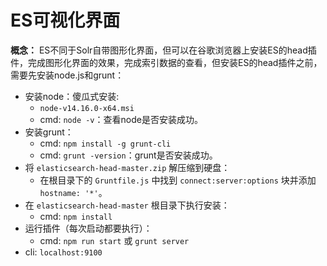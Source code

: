# ES可视化界面

**概念：** ES不同于Solr自带图形化界面，但可以在谷歌浏览器上安装ES的head插件，完成图形化界面的效果，完成索引数据的查看，但安装ES的head插件之前，需要先安装node.js和grunt：
- 安装node：傻瓜式安装:
    - `node-v14.16.0-x64.msi`
    - cmd: `node -v`：查看node是否安装成功。
- 安装grunt：
    - cmd: `npm install -g grunt-cli`
    - cmd: `grunt -version`：grunt是否安装成功。
- 将 `elasticsearch-head-master.zip` 解压缩到硬盘：
    - 在根目录下的 `Gruntfile.js` 中找到 `connect:server:options` 块并添加 `hostname: '*'`。
- 在 `elasticsearch-head-master` 根目录下执行安装：
    - cmd: `npm install`
- 运行插件（每次启动都要执行）：
    - cmd: `npm run start` 或 `grunt server`
- cli: `localhost:9100`